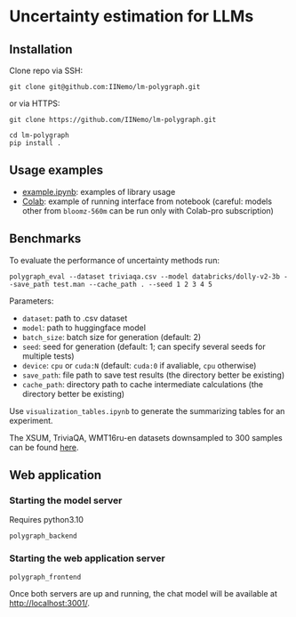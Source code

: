 # Uncertainty estimation for LLMs

## Installation

Clone repo via SSH:
```
git clone git@github.com:IINemo/lm-polygraph.git
```
or via HTTPS:
```
git clone https://github.com/IINemo/lm-polygraph.git
```


```
cd lm-polygraph
pip install .
```

## Usage examples

* [example.ipynb](https://github.com/IINemo/lm-polygraph/blob/main/example.ipynb): examples of library usage
* [Colab](https://colab.research.google.com/drive/1JS-NG0oqAVQhnpYY-DsoYWhz35reGRVJ?usp=sharing): example of running interface from notebook (careful: models other from `bloomz-560m` can be run only with Colab-pro subscription)

## Benchmarks

To evaluate the performance of uncertainty methods run: 

```
polygraph_eval --dataset triviaqa.csv --model databricks/dolly-v2-3b --save_path test.man --cache_path . --seed 1 2 3 4 5
```

Parameters:

* `dataset`: path to .csv dataset
* `model`: path to huggingface model
* `batch_size`: batch size for generation (default: 2)
* `seed`: seed for generation (default: 1; can specify several seeds for multiple tests)
* `device`: `cpu` or `cuda:N` (default: `cuda:0` if avaliable, `cpu` otherwise)
* `save_path`: file path to save test results (the directory better be existing)
* `cache_path`: directory path to cache intermediate calculations (the directory better be existing)

Use `visualization_tables.ipynb` to generate the summarizing tables for an experiment.

The XSUM, TriviaQA, WMT16ru-en datasets downsampled to 300 samples can be found [here](https://drive.google.com/drive/folders/1bQlvPRZHdZvdpAyBQ_lQiXLq9t5whTfi?usp=sharing).

## Web application

### Starting the model server

Requires python3.10

```
polygraph_backend
```

### Starting the web application server

```
polygraph_frontend
```

Once both servers are up and running, the chat model will be available at <http://localhost:3001/>.
